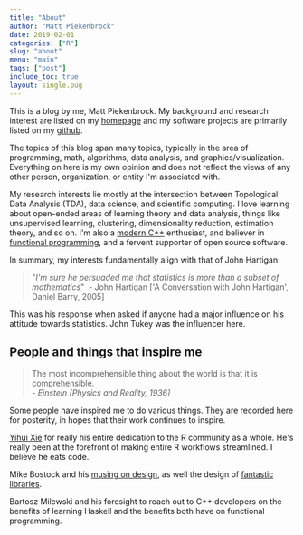 ```yaml
---
title: "About"
author: "Matt Piekenbrock"
date: 2019-02-01
categories: ["R"]
slug: "about"
menu: "main"
tags: ["post"]
include_toc: true
layout: single.pug
---
```


This is a blog by me, Matt Piekenbrock. My background and research interest are listed on my [homepage](https://mattpiekenbrock.com) and my software projects are primarily listed on my [github](https://github.com/peekxc). 

The topics of this blog span many topics, typically in the area of programming, math, algorithms, data analysis, and graphics/visualization. Everything on here is my own opinion and does not reflect the views of any other person, organization, or entity I'm associated with. 

My research interests lie mostly at the intersection between Topological Data Analysis (TDA), data science, and scientific computing. I love learning about open-ended areas of learning theory and data analysis, things like unsupervised learning, clustering, dimensionality reduction, estimation theory, and so on. I'm also a [modern C++](https://github.com/isocpp/CppCoreGuidelines/blob/master/CppCoreGuidelines.md#abstract) enthusiast, and believer in [functional programming](https://en.wikipedia.org/wiki/Functional_programming), and a fervent supporter of open source software. 

In summary, my interests fundamentally align with that of John Hartigan: 

> "*I'm sure he persuaded me that statistics is more than a subset of mathematics*"
> <span class="float-right"> - John Hartigan ['A Conversation with John Hartigan', Daniel Barry, 2005]</span>

This was his response when asked if anyone had a major influence on his attitude towards statistics. John Tukey was the influencer here. 

<!-- https://www.pingdom.com/blog/webpages-are-getting-larger-every-year-and-heres-why-it-matters/ -->

<!-- When I entered college, like every well-educated person in the world, I found out the world is just incredibly complicated. In fact, still to this day, 
I'm amazed by so many things I learn.   
Having had a very classical computer science curricula in college, I appreciate the . Math is often abstract, hard, and obtuse.
I see statistics is brings math into the world of possibilities. 
Computer scientists make the I come up with a lot of crazy ideas. Most of which are illogical, and completely based on intuition. 
The purpose of this site is act as an outlet for the crazy things I come up with. Programming, to me, is fundamentally
an obfuscated subset of mathematics: ultimately, we are just encoding logic into symbols. Of course, mathematics 
is much more concise, but at heavy cost of losing _context_. 

Per the name, much of the content is focused discussing topics in the programming or data science world, or relatives thereof. Part of the reason for this is also to share interesting insights about my research, and present understandable summaries for the general public.

One of the primary motivations for this blog is to attempt to use of probability and statistics (P&S) properly in such topics; in even the most important discussions in society today, PS is either absent or misrepresented. Most [lawyers consider P&S to be useless](). We **need** amazing projects such as [the innocence project]() to exist, because of a fundamental misunderstanding of the risk associated with false-positive rates in convictions, and in the misuse of DNA evidence. One need only turn on the news to see the widespread misintepretation of research results, such as the (staged) research study on whether [chocolate increased metabolism, which could help you lose weight](https://io9.gizmodo.com/i-fooled-millions-into-thinking-chocolate-helps-weight-1707251800).

The secondary motivation for this effort is more personal. I've often observed between my politically-oriented colleagues that neither side seems ameneable to conceding discussion points to the other. At best, the discussions are civil, leading to an "agree to disagree" junction, possibly due to _lack of data_ or disagreement on the _bias_ of reported statistics. At worst, the discussions are emotionally-driven, and progress towards mutual understanding seems impossible. Either way, the mobility of most discussions I see staggers, and both sides end leaving even more polorized than when the discussion began. This seems to have also occurred at the national scale between followers of the two primary political parties, [with help from Russian hackers](). 

But discussions don't have to be polarizing, and reasonable conclusions mutually agreed on by everyone can be reached. The tool I choose to use to facilitate this is probability. John Hartigan, a legendary statistician who was far ahead of his time, [once had a interview published](http://www.stat.yale.edu/Conferences/Stats2009/AConversationwithJohnHartigan.pdf) on his thoughts on various topics in probability theory. He was asked:   -->

<!-- John Hartigan is a remarkable statistician who was at the forefront of actually do real statistics on real data, before the datasets grew to their enormous size they are today and ML became so renowned. 

He [once had a interview published](http://www.stat.yale.edu/Conferences/Stats2009/AConversationwithJohnHartigan.pdf) on his thoughts on various topics in probability theory. The interviewer asked him: _But if somebody disagreed with you about the probability of an event, how would you engage them in argument?_ His response was as follows:

> Hartigan: Consider the probability that President Bush will be reelected. I wouldn’t say "it's 0.3 and that's the end of it." I would say it is 0.3 for these reasons and, if he wanted to disagree with me, I would expect him to produce reasons, and I should listen to those reasons and maybe change my probability. That's alright, because probability should depend on knowledge and, in fact, one of the reasons that we engage in argument is to extract knowledge. So I would go through what I regard as all the relevant facts for the possibility of President Bush being reelected and I would try to weight them. Now how you do that exactly is pretty hard I agree. Nevertheless in principle I think that is the way you should go about it. 

This response really highlights the quintesseintaal essence of probability. Probability can be studied rigorously, anlytically, by making assumptions about the underlying distribution and then proceeding. In this sense, probability reduces to just the study of measurable functions and their corresponding supports. 

> Now this person might come and say, "No it's 0.7 and that's the end of it." (Laughter.) I would say, "No, it's not the end of it. Tell me why," and if he refuses to tell me why, then I regard that as an inadequate argument. I would expect him to say that these are my reasons and I might say, "Yes, I didn't think of that. I will change my probability," and I would expect him to address my reasons, to say, "No, you shouldn’t take any notice of those reasons." I can’t see why there shouldn’t be a reasonable argument about these things.

I think his sentiments highlight an attitude that many people have today. Indeed, there _are_ many people (some who've I had the pleasure of meeting!) who approach heated topics reasonably. Yet, for one reason or another, the complexity of the topic hinders progress, and mobility with respect to changing viewpoints staggers.  -->

<!-- ## A solution?

These are issues, however, that can be solved with probability and statistics. Data sets are becoming increasingly available by the day. There are tools for handling [_statistical bias_](https://en.wikipedia.org/wiki/Bias_(statistics)). There are predictive models which have explicitly stated [assumptions](https://en.wikipedia.org/wiki/Inductive_bias), assumptions which can be [empirically tested](https://en.wikipedia.org/wiki/Statistical_hypothesis_testing). It is true that many people encounter mathematical anxiety when it comes to statistics. I think the hypothetical data set described by [SPSS tutorial on factor analysis](https://stats.idre.ucla.edu/spss/seminars/introduction-to-factor-analysis/a-practical-introduction-to-factor-analysis/) sums up the more common reasons. 

But I genuinely believe the field of P&S truly contains the tools and knowledge to address the hindrances to such discussions. I quote Hartigan again in this regard: _""_.  Moreover, I believe that if presented correctly, using P&S can be fascinating and rewarding way to live.  -->

## People and things that inspire me

<blockquote> 
The most incomprehensible thing about the world is that it is comprehensible.
<br/> 
<cite class="mb-1 text-sm italic font-bold text-gray"> - Einstein [Physics and Reality, 1936]</cite>
</blockquote> 


Some people have inspired me to do various things. They are recorded here for posterity, in hopes that their work continues to inspire. 

[Yihui Xie](https://yihui.name/) for really his entire dedication to the R community as a whole. He's really been at the forefront of making entire R workflows streamlined. I believe he eats code.   

Mike Bostock and his [musing on design](https://medium.com/@mbostock/what-makes-software-good-943557f8a488), as well the design of [fantastic libraries](https://github.com/d3/d3).

Bartosz Milewski and his foresight to reach out to C++ developers on the benefits of learning Haskell and the benefits both have on functional programming. 

